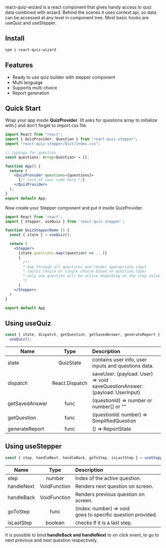 react-quiz-wizard is a react component that gives handy access to quiz data
combined with wizard. Behind the scenes it uses context api, so data can be accessed
at any level in component tree. Most basic hooks are useQuiz and useStepper.

## Install

```sh
npm i react-quiz-wizard
```

## Features

<ul>
<li>Ready to use quiz builder with stepper component</li>
<li>Multi language</li>
<li>Supports multi choice</li>
<li>Report generation</li>
</ul>

## Quick Start

Wrap your app inside **QuizProvider**. (It asks for questions array to initialize with.)
and don't forget to import css file.

```jsx
import React from "react";
import { QuizProvider, Question } from "react-quiz-stepper";
import "react-quiz-stepper/dist/index.css";

// typings for question
const questions: Array<Question> = [];

function App() {
  return (
    <QuizProvider questions={questions}>
      {/* rest of your code here */}
    </QuizProvider>
  );
}
export default App;
```

Now create your Stepper component and put it inside QuizProvider.

```jsx
import React from 'react';
import { Stepper, useQuiz } from 'react-quiz-stepper';

function QuizStepperDemo () {
  const { state } = useQuiz();

  return (
    <Stepper>
      {state.questions.map((question) => ...)}
      {
        /**
        * map through all questions and render appropriate input
        * (multi choice or single choice based on question.type)
        * only one question will be active depending on the step value
        */
      }
    </Stepper>
  )
}

export default App
```

## Using useQuiz

```js
const { state, dispatch, getQuestion, getSavedAnswer, generateReport } =
  useQuiz();
```

| Name           |            Type             | Description                                                                     |
| -------------- | :-------------------------: | :------------------------------------------------------------------------------ |
| state          |          QuizState          | contains user info, user inputs and questions data.                             |
| dispatch       | React.Dispatch<QuizActions> | saveUser: (payload: User) => void <br> saveQuestionAnswer: (payload: UserInput) |
| getSavedAnswer |            func             | (questionId) => number or number[] or ""                                        |
| getQuestion    |            func             | (questionId: number) => SimplifiedQuestion                                      |
| generateReport |            func             | () => ReportState                                                               |

## Using useStepper

```js
const { step, handleNext, handleBack, goToStep, isLastStep } = useStepper();
```

| Name       |     Type     | Description                                                      |
| ---------- | :----------: | :--------------------------------------------------------------- |
| step       |    number    | Index of the active question.                                    |
| handleNext | VoidFunction | Renders next question on screen.                                 |
| handleBack | VoidFunction | Renders previous question on screen.                             |
| goToStep   |     func     | (index: number) => void <br> goes to specific question provided. |
| isLastStep |   boolean    | checks if it is a last step.                                     |

It is possible to bind **handleBack and handleNext** to on click event, to go to next previous and next question respectively.
